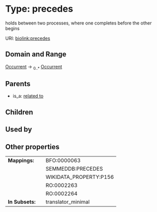 
# Type: precedes


holds between two processes, where one completes before the other begins

URI: [biolink:precedes](https://w3id.org/biolink/vocab/precedes)


## Domain and Range

[Occurrent](Occurrent.md) ->  <sub>0..*</sub> [Occurrent](Occurrent.md)

## Parents

 *  is_a: [related to](related_to.md)

## Children


## Used by


## Other properties

|  |  |  |
| --- | --- | --- |
| **Mappings:** | | BFO:0000063 |
|  | | SEMMEDDB:PRECEDES |
|  | | WIKIDATA_PROPERTY:P156 |
|  | | RO:0002263 |
|  | | RO:0002264 |
| **In Subsets:** | | translator_minimal |

